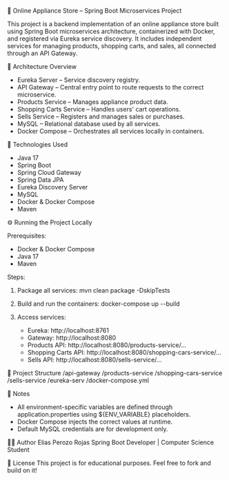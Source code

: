 
🛒 Online Appliance Store – Spring Boot Microservices Project

This project is a backend implementation of an online appliance store built using Spring Boot microservices architecture, containerized with Docker, and registered via Eureka service discovery. It includes independent services for managing products, shopping carts, and sales, all connected through an API Gateway.

🧱 Architecture Overview
- Eureka Server – Service discovery registry.
- API Gateway – Central entry point to route requests to the correct microservice.
- Products Service – Manages appliance product data.
- Shopping Carts Service – Handles users' cart operations.
- Sells Service – Registers and manages sales or purchases.
- MySQL – Relational database used by all services.
- Docker Compose – Orchestrates all services locally in containers.

🚀 Technologies Used
- Java 17
- Spring Boot
- Spring Cloud Gateway
- Spring Data JPA
- Eureka Discovery Server
- MySQL
- Docker & Docker Compose
- Maven

⚙️ Running the Project Locally

Prerequisites:
- Docker & Docker Compose
- Java 17
- Maven

Steps:
1. Package all services:
   mvn clean package -DskipTests

2. Build and run the containers:
   docker-compose up --build

3. Access services:
   - Eureka: http://localhost:8761
   - Gateway: http://localhost:8080
   - Products API: http://localhost:8080/products-service/...
   - Shopping Carts API: http://localhost:8080/shopping-cars-service/...
   - Sells API: http://localhost:8080/sells-service/...

📁 Project Structure
/api-gateway
/products-service
/shopping-cars-service
/sells-service
/eureka-serv
/docker-compose.yml

📌 Notes
- All environment-specific variables are defined through application.properties using ${ENV_VARIABLE} placeholders.
- Docker Compose injects the correct values at runtime.
- Default MySQL credentials are for development only.

👨‍💻 Author
Elias Perozo Rojas
Spring Boot Developer | Computer Science Student

📜 License
This project is for educational purposes. Feel free to fork and build on it!
